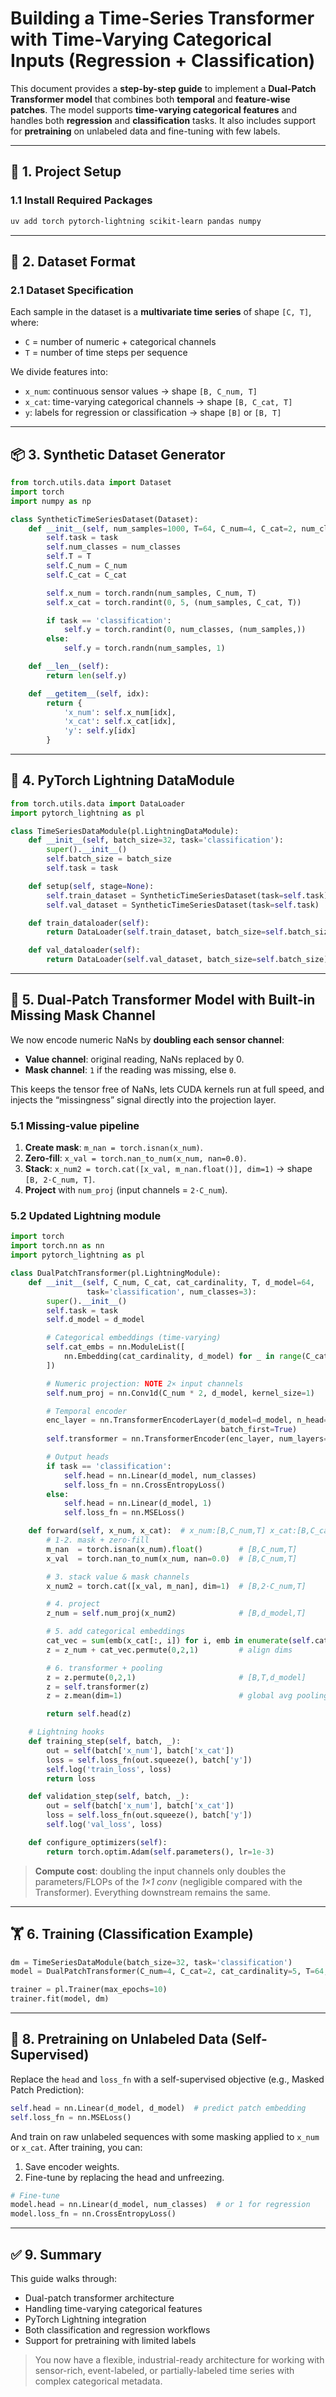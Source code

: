 # Building a Time-Series Transformer with Time-Varying Categorical Inputs (Regression + Classification)

This document provides a **step-by-step guide** to implement a **Dual-Patch Transformer
model** that combines both **temporal** and **feature-wise patches**. The model supports
**time-varying categorical features** and handles both **regression** and
**classification** tasks. It also includes support for **pretraining** on unlabeled data
and fine-tuning with few labels.

---

## 🔧 1. Project Setup

### 1.1 Install Required Packages

```bash
uv add torch pytorch-lightning scikit-learn pandas numpy
```

---

## 🧱 2. Dataset Format

### 2.1 Dataset Specification

Each sample in the dataset is a **multivariate time series** of shape `[C, T]`, where:

- `C` = number of numeric + categorical channels
- `T` = number of time steps per sequence

We divide features into:

- `x_num`: continuous sensor values → shape `[B, C_num, T]`
- `x_cat`: time-varying categorical channels → shape `[B, C_cat, T]`
- `y`: labels for regression or classification → shape `[B]` or `[B, T]`

---

## 📦 3. Synthetic Dataset Generator

```python
from torch.utils.data import Dataset
import torch
import numpy as np

class SyntheticTimeSeriesDataset(Dataset):
    def __init__(self, num_samples=1000, T=64, C_num=4, C_cat=2, num_classes=3, task='classification'):
        self.task = task
        self.num_classes = num_classes
        self.T = T
        self.C_num = C_num
        self.C_cat = C_cat

        self.x_num = torch.randn(num_samples, C_num, T)
        self.x_cat = torch.randint(0, 5, (num_samples, C_cat, T))

        if task == 'classification':
            self.y = torch.randint(0, num_classes, (num_samples,))
        else:
            self.y = torch.randn(num_samples, 1)

    def __len__(self):
        return len(self.y)

    def __getitem__(self, idx):
        return {
            'x_num': self.x_num[idx],
            'x_cat': self.x_cat[idx],
            'y': self.y[idx]
        }
```

---

## 🚚 4. PyTorch Lightning DataModule

```python
from torch.utils.data import DataLoader
import pytorch_lightning as pl

class TimeSeriesDataModule(pl.LightningDataModule):
    def __init__(self, batch_size=32, task='classification'):
        super().__init__()
        self.batch_size = batch_size
        self.task = task

    def setup(self, stage=None):
        self.train_dataset = SyntheticTimeSeriesDataset(task=self.task)
        self.val_dataset = SyntheticTimeSeriesDataset(task=self.task)

    def train_dataloader(self):
        return DataLoader(self.train_dataset, batch_size=self.batch_size, shuffle=True)

    def val_dataloader(self):
        return DataLoader(self.val_dataset, batch_size=self.batch_size)
```

---

## 🧠 5. Dual‑Patch Transformer Model with **Built‑in Missing Mask Channel**

We now encode numeric NaNs by **doubling each sensor channel**:

- **Value channel**: original reading, NaNs replaced by 0.
- **Mask channel**: `1` if the reading was missing, else `0`.

This keeps the tensor free of NaNs, lets CUDA kernels run at full speed, and injects the
“missingness” signal directly into the projection layer.

### 5.1  Missing‑value pipeline

1. **Create mask**: `m_nan = torch.isnan(x_num)`.
2. **Zero‑fill**: `x_val = torch.nan_to_num(x_num, nan=0.0)`.
3. **Stack**: `x_num2 = torch.cat([x_val, m_nan.float()], dim=1)` → shape `[B, 2·C_num,
   T]`.
4. **Project** with `num_proj` (input channels = `2·C_num`).

### 5.2  Updated Lightning module

```python
import torch
import torch.nn as nn
import pytorch_lightning as pl

class DualPatchTransformer(pl.LightningModule):
    def __init__(self, C_num, C_cat, cat_cardinality, T, d_model=64,
                 task='classification', num_classes=3):
        super().__init__()
        self.task = task
        self.d_model = d_model

        # Categorical embeddings (time‑varying)
        self.cat_embs = nn.ModuleList([
            nn.Embedding(cat_cardinality, d_model) for _ in range(C_cat)
        ])

        # Numeric projection: NOTE 2× input channels
        self.num_proj = nn.Conv1d(C_num * 2, d_model, kernel_size=1)

        # Temporal encoder
        enc_layer = nn.TransformerEncoderLayer(d_model=d_model, n_head=4,
                                               batch_first=True)
        self.transformer = nn.TransformerEncoder(enc_layer, num_layers=2)

        # Output heads
        if task == 'classification':
            self.head = nn.Linear(d_model, num_classes)
            self.loss_fn = nn.CrossEntropyLoss()
        else:
            self.head = nn.Linear(d_model, 1)
            self.loss_fn = nn.MSELoss()

    def forward(self, x_num, x_cat):  # x_num:[B,C_num,T] x_cat:[B,C_cat,T]
        # 1‑2. mask + zero‑fill
        m_nan  = torch.isnan(x_num).float()        # [B,C_num,T]
        x_val  = torch.nan_to_num(x_num, nan=0.0)  # [B,C_num,T]

        # 3. stack value & mask channels
        x_num2 = torch.cat([x_val, m_nan], dim=1)  # [B,2·C_num,T]

        # 4. project
        z_num = self.num_proj(x_num2)              # [B,d_model,T]

        # 5. add categorical embeddings
        cat_vec = sum(emb(x_cat[:, i]) for i, emb in enumerate(self.cat_embs))
        z = z_num + cat_vec.permute(0,2,1)         # align dims

        # 6. transformer + pooling
        z = z.permute(0,2,1)                       # [B,T,d_model]
        z = self.transformer(z)
        z = z.mean(dim=1)                          # global avg pooling

        return self.head(z)

    # Lightning hooks
    def training_step(self, batch, _):
        out = self(batch['x_num'], batch['x_cat'])
        loss = self.loss_fn(out.squeeze(), batch['y'])
        self.log('train_loss', loss)
        return loss

    def validation_step(self, batch, _):
        out = self(batch['x_num'], batch['x_cat'])
        loss = self.loss_fn(out.squeeze(), batch['y'])
        self.log('val_loss', loss)

    def configure_optimizers(self):
        return torch.optim.Adam(self.parameters(), lr=1e-3)
```

> **Compute cost**: doubling the input channels only doubles the parameters/FLOPs of the
> *1×1 conv* (negligible compared with the Transformer). Everything downstream remains
> the same.

---

## 🏋️ 6. Training (Classification Example)

```python
dm = TimeSeriesDataModule(batch_size=32, task='classification')
model = DualPatchTransformer(C_num=4, C_cat=2, cat_cardinality=5, T=64, task='classification', num_classes=3)

trainer = pl.Trainer(max_epochs=10)
trainer.fit(model, dm)
```

---

## 🔁 8. Pretraining on Unlabeled Data (Self-Supervised)

Replace the `head` and `loss_fn` with a self-supervised objective (e.g., Masked Patch
Prediction):

```python
self.head = nn.Linear(d_model, d_model)  # predict patch embedding
self.loss_fn = nn.MSELoss()
```

And train on raw unlabeled sequences with some masking applied to `x_num` or `x_cat`.
After training, you can:

1. Save encoder weights.
2. Fine-tune by replacing the head and unfreezing.

```python
# Fine-tune
model.head = nn.Linear(d_model, num_classes)  # or 1 for regression
model.loss_fn = nn.CrossEntropyLoss()
```

---

## ✅ 9. Summary

This guide walks through:

- Dual-patch transformer architecture
- Handling time-varying categorical features
- PyTorch Lightning integration
- Both classification and regression workflows
- Support for pretraining with limited labels

> You now have a flexible, industrial-ready architecture for working with sensor-rich,
> event-labeled, or partially-labeled time series with complex categorical metadata.

